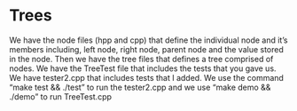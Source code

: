 # Trees

We have the node files (hpp and cpp) that define the individual node and it’s members including, left node, right node, 
parent node and the value stored in the node. Then we have the tree files that defines a tree comprised of nodes. 
We have the TreeTest file that includes the tests that you gave us. We have tester2.cpp that includes tests that I added.
We use the command “make test && ./test” to run the tester2.cpp and we use “make demo && ./demo” to run TreeTest.cpp

